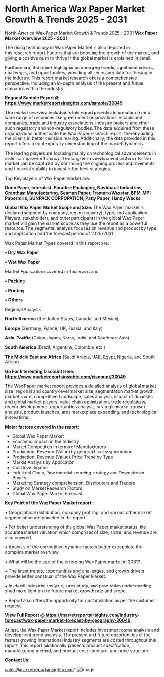 # North America Wax Paper Market Growth & Trends 2025 - 2031
North America Wax Paper Market Growth & Trends 2025 - 2031
<Strong> Wax Paper Market Overview 2025 - 2031</strong>

The rising technology in Wax Paper Market is also depicted in this research report. Factors that are boosting the growth of the market, and giving a positive push to thrive in the global market is explained in detail.

Furthermore, the report highlights on emerging trends, significant drivers, challenges, and opportunities, providing all necessary data for thriving in the industry. This report market research offers a comprehensive perspective, including an in-depth analysis of the present and future scenarios within the industry.

<strong>Request Sample Report @ <a href=https://www.marketreportsinsights.com/sample/30049>https://www.marketreportsinsights.com/sample/30049</a></strong>

The market overview included in this report provides information from a wide range of resources like government organizations, established companies, trade and industry associations, industry brokers and other such regulatory and non-regulatory bodies. The data acquired from these organizations authenticate the Wax Paper research report, thereby aiding the clients in better decision making. Additionally, the data provided in this report offers a contemporary understanding of the market dynamics.

The leading players are focusing mainly on technological advancements in order to improve efficiency. The long-term development patterns for this market can be captured by continuing the ongoing process improvements and financial stability to invest in the best strategies.

Top Key players of Wax Paper Market are:

<strong>Dunn Paper, Interplast, Paradise Packaging, Navbharat Industries, Grantham Manufacturing, Seaman Paper, Framarx/Waxstar, BPM, MPI Papermills, SUNPACK CORPORATION, Patty Paper, Handy Wacks</strong>

<strong><b>Global Wax Paper Market Scope and Size:</b></strong>
The Wax Paper market is declared segment by company, region (country), type, and application. Players, stakeholders, and other participants in the global Wax Paper market will gain the market scope as they use the report as a powerful resource. The segmental analysis focuses on revenue and product by type and application and the forecast period of 2025-2031.

Wax Paper Market Types covered in this report are:

<strong>• Dry Wax Paper

• Wet Wax Paper</strong>

Market Applications covered in this report are:

<strong>• Packing

• Printing

• Others</strong> 

Regional Analysis

<strong>North America</strong> (the United States, Canada, and Mexico)

<strong>Europe</strong> (Germany, France, UK, Russia, and Italy)

<strong>Asia-Pacific</strong> (China, Japan, Korea, India, and Southeast Asia)

<strong>South America</strong> (Brazil, Argentina, Colombia, etc.)

<strong>The Middle East and Africa</strong> (Saudi Arabia, UAE, Egypt, Nigeria, and South Africa)

<strong>Go For Interesting Discount Here: <a href=https://www.marketreportsinsights.com/discount/30049>https://www.marketreportsinsights.com/discount/30049</a></strong>

The Wax Paper market report provides a detailed analysis of global market size, regional and country-level market size, segmentation market growth, market share, competitive Landscape, sales analysis, impact of domestic and global market players, value chain optimization, trade regulations, recent developments, opportunities analysis, strategic market growth analysis, product launches, area marketplace expanding, and technological innovations.

<strong><b>Major factors covered in the report:</b></strong>
<ul>
  <li>Global Wax Paper Market </li>
  <li>Economic Impact on the Industry</li>
  <li>Market Competition in terms of Manufacturers</li>
  <li>Production, Revenue (Value) by geographical segmentation</li>
  <li>Production, Revenue (Value), Price Trend by Type</li>
  <li>Market Analysis by Application</li>
  <li>Cost Investigation</li>
  <li>Industrial Chain, Raw material sourcing strategy and Downstream Buyers</li>
  <li>Marketing Strategy comprehension, Distributors and Traders</li>
  <li>Study on Market Research Factors</li>
  <li>Global Wax Paper Market Forecast</li>
</ul>

<strong><b>Key Point of the Wax Paper Market report:</b></strong>

• Geographical distribution, company profiling, and various other market segmentation are provided in the report.

• For better understanding of the global Wax Paper market status, the accurate market valuation which comprises of size, share, and revenue are also covered.

• Analysis of the competitive dynamic factors better extrapolate the complete market overview

• What will be the size of the emerging Wax Paper market in 2031?

• The latest trends, opportunities and challenges, and growth drivers provide better construal of the Wax Paper Market.

• In-detail industrial analysis, sales study, and production understanding shed more light on the future market growth rate and scope.

• Report also offers the opportunity for customization as per the customer request.

<strong><b>View Full Report @ <a href=https://marketreportsinsights.com/industry-forecast/wax-paper-market-forecast-by-geography-30049>https://marketreportsinsights.com/industry-forecast/wax-paper-market-forecast-by-geography-30049</a></b></strong>


At last, the Wax Paper Market report includes investment come analysis and development trend analysis. The present and future opportunities of the fastest growing international industry segments are coated throughout this report. This report additionally presents product specification, manufacturing method, and product cost structure, and price structure.

<strong>Contact Us:</strong>

sales@marketreportsinsights.com"
![image](https://github.com/user-attachments/assets/d61a42e3-c282-4a94-93e2-ef0cf0aecb9e)

